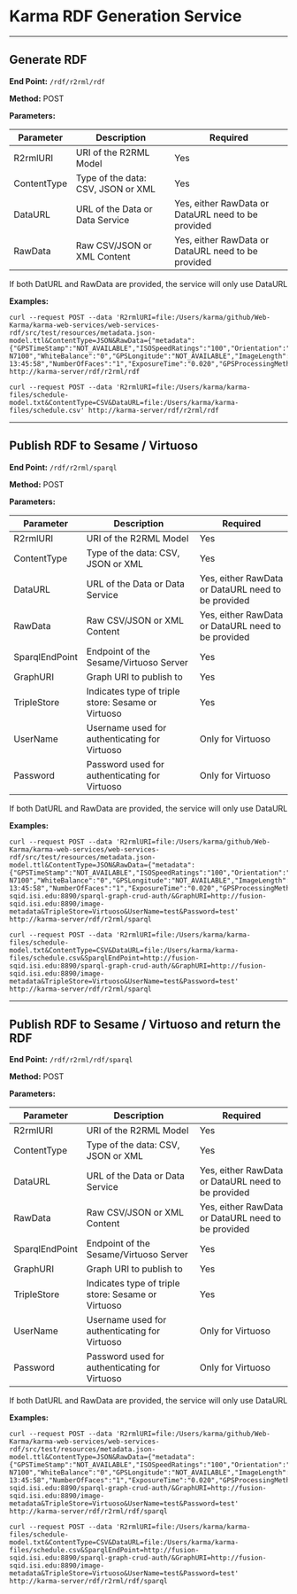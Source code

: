 Karma RDF Generation Service
================================

----------


## Generate RDF

**End Point:** ```/rdf/r2rml/rdf```

**Method:** POST

**Parameters:**

| Parameter | Description | Required |
| --------- | ----------- | -------- |
| R2rmlURI  | URI of the R2RML Model | Yes |
| ContentType | Type of the data: CSV, JSON or XML | Yes |
| DataURL | URL of the Data or Data Service | Yes, either RawData or DataURL need to be provided |
| RawData | Raw CSV/JSON or XML Content | Yes, either RawData or DataURL need to be provided |

If both DatURL and RawData are provided, the service will only use DataURL

**Examples:**
```
curl --request POST --data 'R2rmlURI=file:/Users/karma/github/Web-Karma/karma-web-services/web-services-rdf/src/test/resources/metadata.json-model.ttl&ContentType=JSON&RawData={"metadata":{"GPSTimeStamp":"NOT_AVAILABLE","ISOSpeedRatings":"100","Orientation":"6","Model":"GT-N7100","WhiteBalance":"0","GPSLongitude":"NOT_AVAILABLE","ImageLength":"2448","FocalLength":"3.7","HasFaces":"1","ImageName":"20140707_134558.jpg","GPSDateStamp":"NOT_AVAILABLE","Flash":"0","DateTime":"2014:07:07 13:45:58","NumberOfFaces":"1","ExposureTime":"0.020","GPSProcessingMethod":"NOT_AVAILABLE","FNumber":"2.6","ImageWidth":"3264","GPSLatitude":"NOT_AVAILABLE","GPSAltitudeRef":"-1","Make":"SAMSUNG","GPSAltitude":"-1.0"}}' http://karma-server/rdf/r2rml/rdf
```

```
curl --request POST --data 'R2rmlURI=file:/Users/karma/karma-files/schedule-model.txt&ContentType=CSV&DataURL=file:/Users/karma/karma-files/schedule.csv' http://karma-server/rdf/r2rml/rdf
```


----------
## Publish RDF to Sesame / Virtuoso
**End Point:** ```/rdf/r2rml/sparql```

**Method:** POST

**Parameters:**

| Parameter | Description | Required |
| --------- | ----------- | -------- |
| R2rmlURI  | URI of the R2RML Model | Yes |
| ContentType | Type of the data: CSV, JSON or XML | Yes |
| DataURL | URL of the Data or Data Service | Yes, either RawData or DataURL need to be provided |
| RawData | Raw CSV/JSON or XML Content | Yes, either RawData or DataURL need to be provided |
| SparqlEndPoint | Endpoint of the Sesame/Virtuoso Server | Yes |
| GraphURI | Graph URI to publish to | Yes |
| TripleStore | Indicates type of triple store: Sesame or Virtuoso | Yes |
| UserName | Username used for authenticating for Virtuoso | Only for Virtuoso |
| Password | Password used for authenticating for Virtuoso | Only for Virtuoso |

If both DatURL and RawData are provided, the service will only use DataURL

**Examples:**
```
curl --request POST --data 'R2rmlURI=file:/Users/karma/github/Web-Karma/karma-web-services/web-services-rdf/src/test/resources/metadata.json-model.ttl&ContentType=JSON&RawData={"metadata":{"GPSTimeStamp":"NOT_AVAILABLE","ISOSpeedRatings":"100","Orientation":"6","Model":"GT-N7100","WhiteBalance":"0","GPSLongitude":"NOT_AVAILABLE","ImageLength":"2448","FocalLength":"3.7","HasFaces":"1","ImageName":"20140707_134558.jpg","GPSDateStamp":"NOT_AVAILABLE","Flash":"0","DateTime":"2014:07:07 13:45:58","NumberOfFaces":"1","ExposureTime":"0.020","GPSProcessingMethod":"NOT_AVAILABLE","FNumber":"2.6","ImageWidth":"3264","GPSLatitude":"NOT_AVAILABLE","GPSAltitudeRef":"-1","Make":"SAMSUNG","GPSAltitude":"-1.0"}}&SparqlEndPoint=http://fusion-sqid.isi.edu:8890/sparql-graph-crud-auth/&GraphURI=http://fusion-sqid.isi.edu:8890/image-metadata&TripleStore=Virtuoso&UserName=test&Password=test' http://karma-server/rdf/r2rml/sparql
```

```
curl --request POST --data 'R2rmlURI=file:/Users/karma/karma-files/schedule-model.txt&ContentType=CSV&DataURL=file:/Users/karma/karma-files/schedule.csv&SparqlEndPoint=http://fusion-sqid.isi.edu:8890/sparql-graph-crud-auth/&GraphURI=http://fusion-sqid.isi.edu:8890/image-metadata&TripleStore=Virtuoso&UserName=test&Password=test' http://karma-server/rdf/r2rml/sparql
```

----------
## Publish RDF to Sesame / Virtuoso and return the RDF

**End Point:** ```/rdf/r2rml/rdf/sparql```

**Method:** POST

**Parameters:**

| Parameter | Description | Required |
| --------- | ----------- | -------- |
| R2rmlURI  | URI of the R2RML Model | Yes |
| ContentType | Type of the data: CSV, JSON or XML | Yes |
| DataURL | URL of the Data or Data Service | Yes, either RawData or DataURL need to be provided |
| RawData | Raw CSV/JSON or XML Content | Yes, either RawData or DataURL need to be provided |
| SparqlEndPoint | Endpoint of the Sesame/Virtuoso Server | Yes |
| GraphURI | Graph URI to publish to | Yes |
| TripleStore | Indicates type of triple store: Sesame or Virtuoso | Yes |
| UserName | Username used for authenticating for Virtuoso | Only for Virtuoso |
| Password | Password used for authenticating for Virtuoso | Only for Virtuoso |

If both DatURL and RawData are provided, the service will only use DataURL

**Examples:**
```
curl --request POST --data 'R2rmlURI=file:/Users/karma/github/Web-Karma/karma-web-services/web-services-rdf/src/test/resources/metadata.json-model.ttl&ContentType=JSON&RawData={"metadata":{"GPSTimeStamp":"NOT_AVAILABLE","ISOSpeedRatings":"100","Orientation":"6","Model":"GT-N7100","WhiteBalance":"0","GPSLongitude":"NOT_AVAILABLE","ImageLength":"2448","FocalLength":"3.7","HasFaces":"1","ImageName":"20140707_134558.jpg","GPSDateStamp":"NOT_AVAILABLE","Flash":"0","DateTime":"2014:07:07 13:45:58","NumberOfFaces":"1","ExposureTime":"0.020","GPSProcessingMethod":"NOT_AVAILABLE","FNumber":"2.6","ImageWidth":"3264","GPSLatitude":"NOT_AVAILABLE","GPSAltitudeRef":"-1","Make":"SAMSUNG","GPSAltitude":"-1.0"}}&SparqlEndPoint=http://fusion-sqid.isi.edu:8890/sparql-graph-crud-auth/&GraphURI=http://fusion-sqid.isi.edu:8890/image-metadata&TripleStore=Virtuoso&UserName=test&Password=test' http://karma-server/rdf/r2rml/rdf/sparql
```

```
curl --request POST --data 'R2rmlURI=file:/Users/karma/karma-files/schedule-model.txt&ContentType=CSV&DataURL=file:/Users/karma/karma-files/schedule.csv&SparqlEndPoint=http://fusion-sqid.isi.edu:8890/sparql-graph-crud-auth/&GraphURI=http://fusion-sqid.isi.edu:8890/image-metadata&TripleStore=Virtuoso&UserName=test&Password=test' http://karma-server/rdf/r2rml/rdf/sparql
```



	
